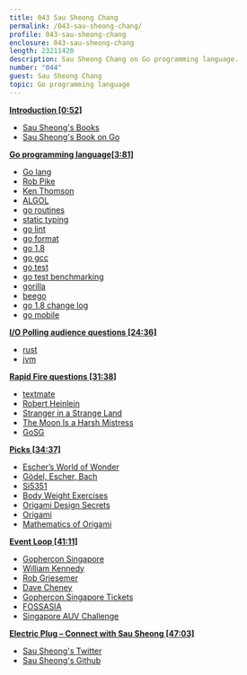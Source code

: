 ```yaml
---
title: 043 Sau Sheong Chang
permalink: /043-sau-sheong-chang/
profile: 043-sau-sheong-chang
enclosure: 043-sau-sheong-chang
length: 23211420
description: Sau Sheong Chang on Go programming language.
number: "044"
guest: Sau Sheong Chang
topic: Go programming language
---
```


**[Introduction [0:52]](#t=0:52)**

- [Sau Sheong's Books](https://ssearch.oreilly.com/?q=Chang+Sau+Sheong)
- [Sau Sheong's Book on Go](https://www.manning.com/books/go-web-programming)

**[Go programming language[3:81]](#t=3:81)**

- [Go lang](https://golang.org/)
- [Rob Pike](https://en.wikipedia.org/wiki/Rob_Pike)
- [Ken Thomson](https://en.wikipedia.org/wiki/Ken_Thompson)
- [ALGOL](https://en.wikipedia.org/wiki/ALGOL)
- [go routines](https://tour.golang.org/concurrency/1)
- [static typing](http://www.club.cc.cmu.edu/~cmccabe/blog_golang_type_system.html)
- [go lint](https://godoc.org/github.com/golang/lint/golint)
- [go format](https://golang.org/cmd/gofmt/)
- [go 1.8](https://blog.golang.org/go1.8)
- [go gcc](https://golang.org/doc/install/gccgo)
- [go test](https://golang.org/cmd/gotest/)
- [go test benchmarking](https://golang.org/pkg/testing/#hdr-Benchmarks)
- [gorilla](http://www.gorillatoolkit.org/)
- [beego](https://github.com/astaxie/beego)
- [go 1.8 change log](https://tip.golang.org/doc/go1.8)
- [go mobile](https://github.com/golang/mobile)

**[I/O Polling audience questions [24:36]](#t=24:36)**

- [rust](https://www.rust-lang.org/en-US/)
- [jvm](https://en.wikipedia.org/wiki/Java_virtual_machine)

**[Rapid Fire questions [31:38]](#t=31:38)**

- [textmate](https://macromates.com/)
- [Robert Heinlein](https://en.wikipedia.org/wiki/Robert_A._Heinlein)
- [Stranger in a Strange Land](https://en.wikipedia.org/wiki/Stranger_in_a_Strange_Land)
- [The Moon Is a Harsh Mistress](https://en.wikipedia.org/wiki/The_Moon_Is_a_Harsh_Mistress)
- [GoSG](https://www.google.com.sg/search?q=Singapore+Gophers&oq=Singapore+Gophers&aqs=chrome..69i57j69i64l3j69i61.328j0j7&sourceid=chrome&ie=UTF-8)

**[Picks [34:37]](#t=34:37)**

- [Escher’s World of Wonder](http://www.marinabaysands.com/museum/mcescher.html)
- [Gödel, Escher, Bach](https://en.wikipedia.org/wiki/G%C3%B6del,_Escher,_Bach)
- [Si5351](https://www.silabs.com/documents/public/data-sheets/Si5351-B.pdf)
- [Body Weight Exercises](https://en.wikipedia.org/wiki/Bodyweight_exercise)
- [Origami Design Secrets](https://www.amazon.com/Origami-Design-Secrets-Mathematical-Methods/dp/1568814364)
- [Origami](https://en.wikipedia.org/wiki/Origami)
- [Mathematics of Origami](https://en.wikipedia.org/wiki/Mathematics_of_paper_folding)

**[Event Loop [41:11]](#t=41:11)**

- [Gophercon Singapore](https://2017.gophercon.sg/)
- [William Kennedy](https://github.com/ardanlabs/gotraining)
- [Rob Griesemer](https://github.com/griesemer)
- [Dave Cheney](https://dave.cheney.net/)
- [Gophercon Singapore Tickets](http://www.ticketbase.com/events/gopherconsg2017)
- [FOSSASIA](2017.fossasia.org)
- [Singapore AUV Challenge](https://www.eventbrite.sg/e/singapore-auv-challenge-2017-tickets-27165847782)

**[Electric Plug  – Connect with Sau Sheong [47:03]](#t=47:03)**

- [Sau Sheong's Twitter](https://twitter.com/sausheong)
- [Sau Sheong's Github](https://github.com/sausheong)
